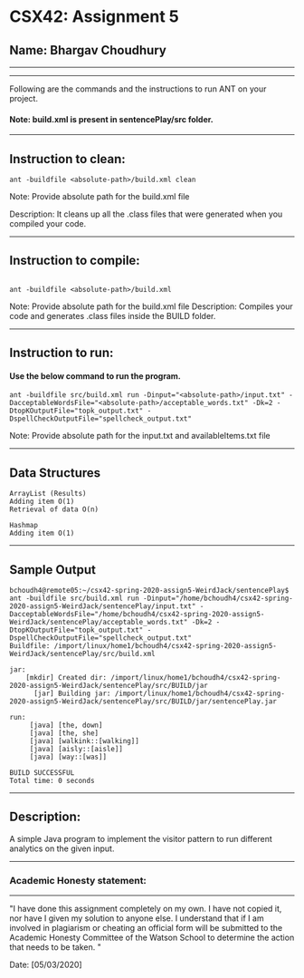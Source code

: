 
# CSX42: Assignment 5
## Name: Bhargav Choudhury

-----------------------------------------------------------------------
-----------------------------------------------------------------------


Following are the commands and the instructions to run ANT on your project.
#### Note: build.xml is present in sentencePlay/src folder.

-----------------------------------------------------------------------
## Instruction to clean:

```Command: 
ant -buildfile <absolute-path>/build.xml clean
```
  
Note: Provide absolute path for the build.xml file

Description: It cleans up all the .class files that were generated when you
compiled your code.

-----------------------------------------------------------------------
## Instruction to compile:

```command line

ant -buildfile <absolute-path>/build.xml
```
Note: Provide absolute path for the build.xml file
Description: Compiles your code and generates .class files inside the BUILD folder.

-----------------------------------------------------------------------
## Instruction to run:

#### Use the below command to run the program.

```commandline
ant -buildfile src/build.xml run -Dinput="<absolute-path>/input.txt" -DacceptableWordsFile="<absolute-path>/acceptable_words.txt" -Dk=2 -DtopKOutputFile="topk_output.txt" -DspellCheckOutputFile="spellcheck_output.txt"
```
Note: Provide absolute path for the input.txt and availableItems.txt file

-----------------------------------------------------------------------

## Data Structures

```
ArrayList (Results)
Adding item O(1)
Retrieval of data O(n)

Hashmap
Adding item O(1)
```

-----------------------------------------------------------------------

## Sample Output

```
bchoudh4@remote05:~/csx42-spring-2020-assign5-WeirdJack/sentencePlay$ ant -buildfile src/build.xml run -Dinput="/home/bchoudh4/csx42-spring-2020-assign5-WeirdJack/sentencePlay/input.txt" -DacceptableWordsFile="/home/bchoudh4/csx42-spring-2020-assign5-WeirdJack/sentencePlay/acceptable_words.txt" -Dk=2 -DtopKOutputFile="topk_output.txt" -DspellCheckOutputFile="spellcheck_output.txt"
Buildfile: /import/linux/home1/bchoudh4/csx42-spring-2020-assign5-WeirdJack/sentencePlay/src/build.xml

jar:
    [mkdir] Created dir: /import/linux/home1/bchoudh4/csx42-spring-2020-assign5-WeirdJack/sentencePlay/src/BUILD/jar
      [jar] Building jar: /import/linux/home1/bchoudh4/csx42-spring-2020-assign5-WeirdJack/sentencePlay/src/BUILD/jar/sentencePlay.jar

run:
     [java] [the, down]
     [java] [the, she]
     [java] [walkink::[walking]]
     [java] [aisly::[aisle]]
     [java] [way::[was]]

BUILD SUCCESSFUL
Total time: 0 seconds

```

-----------------------------------------------------------------------
## Description:
A simple Java program to implement the visitor pattern to run different analytics on the given input.

-----------------------------------------------------------------------
### Academic Honesty statement:
-----------------------------------------------------------------------

"I have done this assignment completely on my own. I have not copied
it, nor have I given my solution to anyone else. I understand that if
I am involved in plagiarism or cheating an official form will be
submitted to the Academic Honesty Committee of the Watson School to
determine the action that needs to be taken. "

Date: [05/03/2020]
